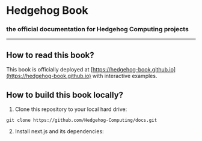 # Hedgehog Book

### the official documentation for Hedgehog Computing projects

---

## How to read this book?

This book is officially deployed at [https://hedgehog-book.github.io](https://hedgehog-book.github.io) with interactive examples.

## How to build this book locally?

1. Clone this repository to your local hard drive:

```
git clone https://github.com/Hedgehog-Computing/docs.git
```

2. Install next.js and its dependencies:

```

```